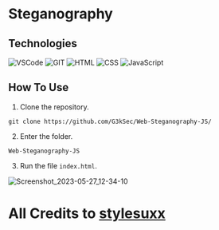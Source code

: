 # Steganography

## Technologies
![VSCode](https://img.shields.io/badge/vscode-black.svg?&style=for-the-badge&logo=visualstudiocode&logoColor=blue)
![GIT](https://img.shields.io/badge/git-black.svg?&style=for-the-badge&logo=git&logoColor=orange)
![HTML](https://img.shields.io/badge/html-black.svg?&style=for-the-badge&logo=html5&logoColor=orange)
![CSS](https://img.shields.io/badge/css-black.svg?&style=for-the-badge&logo=css3&logoColor=blue)
![JavaScript](https://img.shields.io/badge/javascript-black.svg?&style=for-the-badge&logo=javascript&logoColor=yellow)

## How To Use
1. Clone the repository.
``` 
git clone https://github.com/G3kSec/Web-Steganography-JS/
```
2. Enter the folder.
```
Web-Steganography-JS
```
3. Run the file ``index.html``.

![Screenshot_2023-05-27_12-34-10](https://github.com/G3kSec/steganography-web/assets/73656863/1b09eae9-61f5-4e0d-8ccc-54c068d4b075)


# All Credits to [stylesuxx](https://github.com/stylesuxx)
